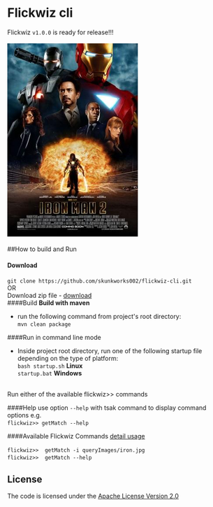 # Flickwiz cli
Flickwiz `v1.0.0` is ready for release!!!
<br><br>
![GUI](queryImages/iron.jpg)
<br></br>
##How to build and Run
#### Download
`git clone https://github.com/skunkworks002/flickwiz-cli.git`
<br>OR<br>
Download zip file - [download](https://github.com/skunkworks002/flickwiz-cli/archive/master.zip)
<br>
####Build
**Build with maven**<br>
* run the following command from project's root directory:<br>
`mvn clean package`


####Run in command line mode
* Inside project root directory, run one of the following startup file depending on the type of platform:<br> 
`bash startup.sh` **Linux**<br>
`startup.bat` **Windows**
<br><br>

Run either of the available flickwiz>> commands</b>

####Help
use option `--help` with tsak command to display command options e.g.<br>
`flickwiz>> getMatch --help`


####Available Flickwiz Commands [detail usage](https://github.com/skunkworks002/flickwiz-cli/wiki/Command-Line-Usage)

`flickwiz>>  getMatch -i queryImages/iron.jpg`<br>
`flickwiz>>  getMatch --help`<br>


## License
The code is licensed under the [Apache License Version 2.0](http://www.apache.org/licenses/LICENSE-2.0)

